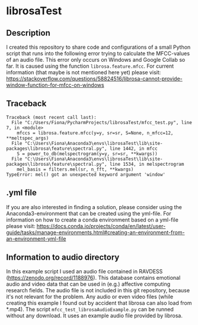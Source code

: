 # librosaTest
## Description
I created this repository to share code and configurations of a small Python script that runs into the following error
trying to calculate the MFCC-values of an audio file. This error only occurs on Windows and Google Collab so far. It is
caused using the function `librosa.feature.mfcc`. For current information (that maybe is not mentioned here yet) please visit:
https://stackoverflow.com/questions/58824516/librosa-cannot-provide-window-function-for-mfcc-on-windows

## Traceback
```
Traceback (most recent call last):
  File "C:/Users/Fiona/PycharmProjects/librosaTest/mfcc_test.py", line 7, in <module>
    mfccs = librosa.feature.mfcc(y=y, sr=sr, S=None, n_mfcc=12, **meltspec_args)
  File "C:\Users\Fiona\Anaconda3\envs\librosaTest\lib\site-packages\librosa\feature\spectral.py", line 1442, in mfcc
    S = power_to_db(melspectrogram(y=y, sr=sr, **kwargs))
  File "C:\Users\Fiona\Anaconda3\envs\librosaTest\lib\site-packages\librosa\feature\spectral.py", line 1534, in melspectrogram
    mel_basis = filters.mel(sr, n_fft, **kwargs)
TypeError: mel() got an unexpected keyword argument 'window'
```

## \.yml file
If you are also interested in finding a solution, please consider using the Anaconda3-environment that can be created
using the yml-file. For information on how to create a conda environment based on a yml-file please visit:
https://docs.conda.io/projects/conda/en/latest/user-guide/tasks/manage-environments.html#creating-an-environment-from-an-environment-yml-file

## Information to audio directory
In this example script I used an audio file contained in RAVDESS (https://zenodo.org/record/1188976). This database
contains emotional audio and video data that can be used in (e.g.) affective computing research fields. The audio file
is not included in this git repository, because it's not relevant for the problem. Any audio or even video files (while
creating this example I found out by accident that librosa can also load from \*.mp4). The script
`mfcc_test_librosaAudioExample.py` can be runned without any download. It uses an example audio file provided by librosa.
